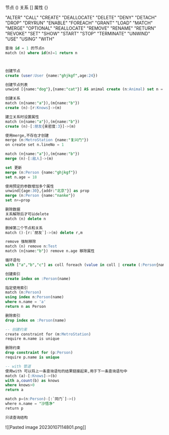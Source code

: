 节点     ()
关系     []
属性     {}

"ALTER"
  "CALL"
  "CREATE"
  "DEALLOCATE"
  "DELETE"
  "DENY"
  "DETACH"
  "DROP"
  "DRYRUN"
  "ENABLE"
  "FOREACH"
  "GRANT"
  "LOAD"
  "MATCH"
  "MERGE"
  "OPTIONAL"
  "REALLOCATE"
  "REMOVE"
  "RENAME"
  "RETURN"
  "REVOKE"
  "SET"
  "SHOW"
  "START"
  "STOP"
  "TERMINATE"
  "UNWIND"
  "USE"
  "USING"
  "WITH"
```sql
查询 id = 1 的节点n
match (n) where id(n)=1 return n



创建节点
create (user:User {name:"ghjkgf",age:24})

创建节点列表
unwind [{name:"dog"},{name:"cat"}] AS animal create (n:Animal) set n = animal

创建关系
match (n{name:"a"}),(m{name:"b"})
create (n)-[r:Knows]->(m)

建立关系时设置属性
match (n{name:"a"}),(m{name:"b"})
create (n)-[:朋友{亲密度:3}]->(m)

使用merge,不存在才创建
merge (n:MetroStation {name:"复兴门"}) 
on create set n.lineNo = 1

match (n{name:"a"}),(m{name:"b"})
merge (n)-[:敌人]->(m)

set 更新
merge (n:Person {name:"ghjkgf"})
set n.age = 18

使用预定的参数增加多个属性
unwind[{age:30},{addr:"北京"}] as prop
merge (n:Person {name:"nanke"})
set n+=prop

删除数据
关系解除后才可以delete
match (n) delete n

删掉第二个节点和关系    
match ()-[r:`朋友`]->(m) delete r,m

remove 强制移除
match (n) remove n:Test
match (n{name:"b"}) remove n.age 移除属性

循环语句
with ["a","b","c"] as coll foreach (value in coll | create (:Person{name:value}))

创建索引
create index on :Person(name)

指定使用索引
match (n:Person) 
using index n:Person(name)
where n.name = 'a'
return n as Person

删除索引
drop index on :Person(name)

-- 创建约束
create constraint for (m:MetroStation) 
require m.name is unique

删除约束
drop constraint for (p:Person) 
require p.name is unique

-- with 管道
使用with 可以将上一条查询语句的结果链接起来,用于下一条查询语句中
match (a)-[:Knows]->(b)
with a,count(b) as knows
where knows>0
return a
```

```sql
match p=(n:Person)-[:`同门`]->()
where n.name = "沙悟净"
return p

只读查询结构
```
![[Pasted image 20230107114801.png]]